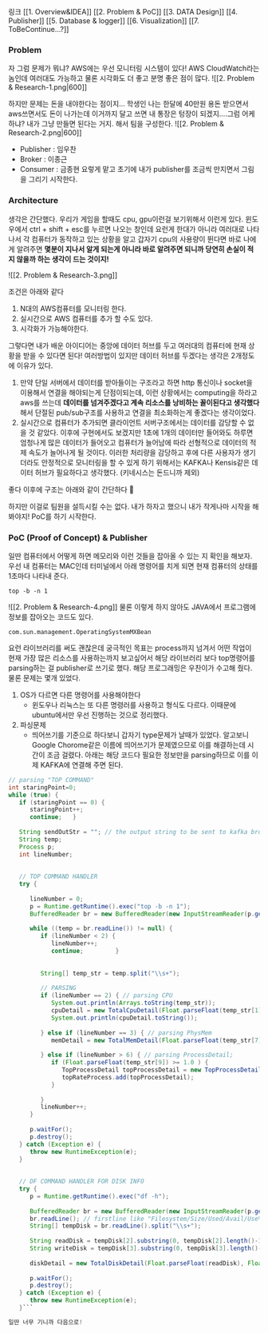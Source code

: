 링크
[[1. Overview&IDEA]]
[[2. Problem &  PoC]]
[[3. DATA Design]]
[[4. Publisher]]
[[5. Database & logger]]
[[6. Visualization]]
[[7. ToBeContinue...?]]
### Problem

자 그럼 문제가 뭐냐? AWS에는 우선 모니터링 시스템이 있다!
AWS CloudWatch라는 놈인데 여러대도 가능하고 물론 시각화도 더 좋고 분명 좋은 점이 많다. 
![[2. Problem & Research-1.png|600]]


하지만 문제는 돈을 내야한다는 점이지... 학생인 나는 한달에 40만원 용돈 받으면서 aws쓰면서도 돈이 나가는데 이거까지 달고 쓰면 내 통장은 텅장이 되겠지....그럼 어케하냐? 내가 그냥 만들면 된다는 거지. 해서 팀을 구성한다. 
![[2. Problem & Research-2.png|600]]
* Publisher : 임우찬
* Broker : 이종근
* Consumer : 금종현
요렇게 맡고 초기에 내가 publisher를 조금씩 만지면서 그림을 그리기 시작한다.

### Architecture

생각은 간단했다. 우리가 게임을 할때도 cpu, gpu이런걸 보기위해서 이런게 있다. 윈도우에서 ctrl + shift + esc를 누르면 나오는 창인데 요런게 한대가 아니라 여러대로 나타나서 각 컴퓨터가 동작하고 있는 상황을 알고 갑자기 cpu의 사용량이 뛴다면 바로 나에게 알려주면 **몇분이 지나서 알게 되는게 아니라 바로 알려주면 되니까 당연히 손실이 적지 않을까 하는 생각이 드는 것이지!**

![[2. Problem & Research-3.png]]

조건은 아래와 같다
1. N대의 AWS컴퓨터를 모니터링 한다.
2. 실시간으로 AWS 컴퓨터를 추가 할 수도 있다.
3. 시각화가 가능해야한다.

그렇다면 내가 배운 아이디어는 중앙에 데이터 허브를 두고 여러대의 컴퓨터에 현재 상황을 받을 수 있다면 된다! 여러방법이 있지만 데이터 허브를 두겠다는 생각은 2개정도에 이유가 있다.
1. 만약 단일 서버에서 데이터를 받아들이는 구조라고 하면 http 통신이나 socket을 이용해서 연결을 해야되는게 단점이되는데, 이런 상황에서는 computing을 하라고 aws를 쓰는데 **데이터를 넘겨주겠다고 계속 리소스를 낭비하는 꼴이된다고 생각했다** 해서 단절된 pub/sub구조를 사용하고 연결을 최소화하는게 좋겠다는 생각이었다.
2. 실시간으로 컴퓨터가 추가되면 클라이언트 서버구조에서는 데이터를 감당할 수 없을 것 같았다. 이후에 구현에서도 보겠지만 1초에 1개의 데이터만 들어와도 하루면 엄청나게 많은 데이터가 들어오고 컴퓨터가 늘어남에 따라 선형적으로 데이터의 적제 속도가 늘어나게 될 것이다. 이러한 처리량을 감당하고 후에 다른 사용자가 생기더라도 안정적으로 모니터링을 할 수 있게 하기 위해서는 KAFKA나 Kensis같은 데이터 허브가 필요하다고 생각했다. (키네시스는 돈드니까 제외)

좋다 이후에 구조는 아래와 같이 간단하다



하지만 이걸로 팀원을 설득시킬 수는 없다. 내가 하자고 했으니 내가 작게나마 시작을 해봐야지! PoC를 하기 시작한다.

### PoC (Proof of Concept) & Publisher

일딴 컴퓨터에서 어떻게 하면 메모리와 이런 것들을 잡아올 수 있는 지 확인을 해보자. 우선 내 컴퓨터는 MAC인데 터미널에서 아래 명령어를 치게 되면 현재 컴퓨터의 상태를 1초마다 나타내 준다. 
```
top -b -n 1
```
![[2. Problem & Research-4.png]]
물론 이렇게 하지 않아도 JAVA에서 프로그램에 정보를 잡아오는 코드도 있다.
```
com.sun.management.OperatingSystemMXBean
```
요런 라이브러리를 써도 괜찮은데 궁극적인 목표는 process까지 넘겨서 어떤 작업이 현재 가장 많은 리소스를 사용하는까지 보고싶어서 해당 라이브러리 보다 top명령어를 parsing하는 걸 publisher로 쓰기로 했다.
해당 프로그래밍은 우찬이가 수고해 줬다. 물론 문제는 몇개 있었다. 
1. OS가 다르면 다른 명령어를 사용해야한다 
	* 윈도우나 리눅스는 또 다른 명령러를 사용하고 형식도 다르다. 이때문에 ubuntu에서만 우선 진행하는 것으로 정리했다.
2. 파싱문제
	* 띄어쓰기를 기준으로 하다보니 갑자기 type문제가 날때가 있었다. 알고보니 Google Chorome같은 이름에 띄어쓰기가 문제였으므로 이를 해결하는데 시간이 조금 걸렸다.
아래는 해당 코드다 필요한 정보만을 parsing하므로 이를 이제 KAFKA에 연결해 주면 된다.

```java
// parsing "TOP COMMAND"  
int staringPoint=0;  
while (true) {  
   if (staringPoint == 0) {  
      staringPoint++;  
      continue;   }  
  
   String sendOutStr = ""; // the output string to be sent to kafka broker  
   String temp;  
   Process p;  
   int lineNumber;  
  
  
   // TOP COMMAND HANDLER  
   try {  
  
      lineNumber = 0;  
      p = Runtime.getRuntime().exec("top -b -n 1");  
      BufferedReader br = new BufferedReader(new InputStreamReader(p.getInputStream()));  
  
      while ((temp = br.readLine()) != null) {  
         if (lineNumber < 2) {  
            lineNumber++;  
            continue;         }  
  
  
         String[] temp_str = temp.split("\\s+");  
  
         // PARSING  
         if (lineNumber == 2) { // parsing CPU  
            System.out.println(Arrays.toString(temp_str));  
            cpuDetail = new TotalCpuDetail(Float.parseFloat(temp_str[1]), Float.parseFloat(temp_str[3]));  
            System.out.println(cpuDetail.toString());  
  
         } else if (lineNumber == 3) { // parsing PhysMem  
            memDetail = new TotalMemDetail(Float.parseFloat(temp_str[7]), Float.parseFloat(temp_str[5]));  
  
         } else if (lineNumber > 6) { // parsing ProcessDetail;  
            if (Float.parseFloat(temp_str[9]) >= 1.0 ) {  
               TopProcessDetail topProcessDetail = new TopProcessDetail(Integer.parseInt(temp_str[1]), temp_str[12], Float.parseFloat(temp_str[9]), temp_str[11], Float.parseFloat(temp_str[10]), temp_str[8]);  
               topRateProcess.add(topProcessDetail);  
            }  
              
         }  
         lineNumber++;  
      }  
  
      p.waitFor();  
      p.destroy();  
   } catch (Exception e) {  
      throw new RuntimeException(e);  
   }  
  
  
   // DF COMMAND HANDLER FOR DISK INFO  
   try {  
      p = Runtime.getRuntime().exec("df -h");  
  
      BufferedReader br = new BufferedReader(new InputStreamReader(p.getInputStream()));  
      br.readLine(); // firstline like "Filesystem/Size/Used/Avail/Use%/Mounted on"  
      String[] tempDisk = br.readLine().split("\\s+");  
  
      String readDisk = tempDisk[2].substring(0, tempDisk[2].length()-1);  
      String writeDisk = tempDisk[3].substring(0, tempDisk[3].length()-1);  
  
      diskDetail = new TotalDiskDetail(Float.parseFloat(readDisk), Float.parseFloat(writeDisk));  
  
      p.waitFor();  
      p.destroy();  
   } catch (Exception e) {  
      throw new RuntimeException(e);  
   }```

일딴 너무 기니까 다음으로!
